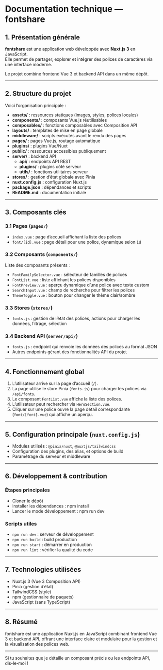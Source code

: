 # Documentation technique — fontshare

## 1. Présentation générale

**fontshare** est une application web développée avec **Nuxt.js 3** en JavaScript.  
Elle permet de partager, explorer et intégrer des polices de caractères via une interface moderne.

Le projet combine frontend Vue 3 et backend API dans un même dépôt.

---

## 2. Structure du projet

Voici l’organisation principale :

- **assets/** : ressources statiques (images, styles, polices locales)  
- **components/** : composants Vue.js réutilisables  
- **composables/** : fonctions composables avec Composition API  
- **layouts/** : templates de mise en page globale  
- **middleware/** : scripts exécutés avant le rendu des pages  
- **pages/** : pages Vue.js, routage automatique  
- **plugins/** : plugins Vue/Nuxt  
- **public/** : ressources accessibles publiquement  
- **server/** : backend API  
  - **api/** : endpoints API REST  
  - **plugins/** : plugins côté serveur  
  - **utils/** : fonctions utilitaires serveur  
- **stores/** : gestion d’état globale avec Pinia  
- **nuxt.config.js** : configuration Nuxt.js  
- **package.json** : dépendances et scripts  
- **README.md** : documentation initiale  

---

## 3. Composants clés

### 3.1 Pages (`pages/`)

- `index.vue` : page d’accueil affichant la liste des polices  
- `font/[id].vue` : page détail pour une police, dynamique selon `id`  

### 3.2 Composants (`components/`)

Liste des composants présents :  

- `FontFamilySelector.vue` : sélecteur de familles de polices  
- `FontList.vue` : liste affichant les polices disponibles  
- `FontPreview.vue` : aperçu dynamique d’une police avec texte custom  
- `SearchInput.vue` : champ de recherche pour filtrer les polices  
- `ThemeToggle.vue` : bouton pour changer le thème clair/sombre  

### 3.3 Stores (`stores/`)

- `fonts.js` : gestion de l’état des polices, actions pour charger les données, filtrage, sélection  

### 3.4 Backend API (`server/api/`)

- `fonts.js` : endpoint qui renvoie les données des polices au format JSON  
- Autres endpoints gérant des fonctionnalités API du projet  

---

## 4. Fonctionnement global

1. L’utilisateur arrive sur la page d’accueil (`/`).  
2. La page utilise le store Pinia (`fonts.js`) pour charger les polices via `/api/fonts`.  
3. Le composant `FontList.vue` affiche la liste des polices.  
4. L’utilisateur peut rechercher via `HeroSection.vue`.  
5. Cliquer sur une police ouvre la page détail correspondante (`font/[font].vue`) qui affiche un aperçu.

---

## 5. Configuration principale (`nuxt.config.js`)

- Modules utilisés : `@pinia/nuxt`, `@nuxtjs/tailwindcss`  
- Configuration des plugins, des alias, et options de build  
- Paramétrage du serveur et middleware  

---

## 6. Développement & contribution

### Étapes principales

- Cloner le dépôt  
- Installer les dépendances :  npm install
- Lancer le mode développement :  npm run dev

### Scripts utiles

- `npm run dev` : serveur de développement  
- `npm run build` : build production  
- `npm run start` : démarrer en production  
- `npm run lint` : vérifier la qualité du code  

---

## 7. Technologies utilisées

- Nuxt.js 3 (Vue 3 Composition API)  
- Pinia (gestion d’état)  
- TailwindCSS (style)  
- npm (gestionnaire de paquets)  
- JavaScript (sans TypeScript)  

---

## 8. Résumé

fontshare est une application Nuxt.js en JavaScript combinant frontend Vue 3 et backend API, offrant une interface claire et modulaire pour la gestion et la visualisation des polices web.

---

Si tu souhaites que je détaille un composant précis ou les endpoints API, dis-le-moi !

